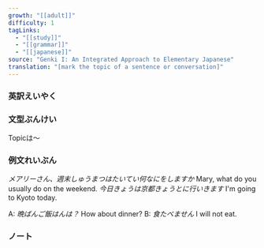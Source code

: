 ```yaml
---
growth: "[[adult]]"
difficulty: 1
tagLinks:
  - "[[study]]"
  - "[[grammar]]"
  - "[[japanese]]"
source: "Genki I: An Integrated Approach to Elementary Japanese"
translation: "[mark the topic of a sentence or conversation]"
---
```

### 英訳えいやく	


### 文型ぶんけい

Topicは～
### 例文れいぶん

*メアリーさん、週末しゅうまつはたいてい何なにをしますか* Mary, what do you usually do on the weekend.
*今日きょうは京都きょうとに行いきます* I'm going to Kyoto today.

A: *晩ばんご飯はんは？* How about dinner?
B: *食たべません* I will not eat.
### ノート

